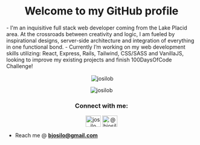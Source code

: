 
<h1 align="center">Welcome to my GitHub profile</h1>  
 - I'm an inquisitive full stack web developer coming from the Lake Placid area. At the crossroads between creativity and logic, I am fueled by inspirational designs, server-side architecture and integration of everything in one functional bond.  
- Currently I’m working on my web development skills utilizing: React, Express, Rails, Tailwind, CSS/SASS and VanillaJS, looking to improve my existing projects and  finish 100DaysOfCode Challenge!
  <br>
  
<p align="center">&nbsp;<img align="center" src="https://github-readme-stats.vercel.app/api?username=josilob&show_icons=true&locale=en" alt="josilob" /></p>

<p align="center"><img  src="https://github-readme-streak-stats.herokuapp.com/?user=josilob&theme=default" alt="josilob" /></p>
  

  
<h3 align="center">Connect with me:</h3>  
<p align="center">  
<a href="https://linkedin.com/in/josilo" target="blank"><img align="center" src="https://cdn.jsdelivr.net/npm/simple-icons@3.0.1/icons/linkedin.svg" alt="josilo" height="30" width="40" /></a>  
<a href="https://medium.com/@bjosilo" target="blank"><img align="center" src="https://cdn.jsdelivr.net/npm/simple-icons@3.0.1/icons/medium.svg" alt="@bjosilo" height="30" width="40" /></a>  
</p>  
  
  
- Reach me @ **bjosilo@gmail.com**  

